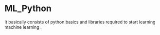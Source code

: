 # ML_Python
It basically consists of python basics and libraries required to start learning machine learning .
